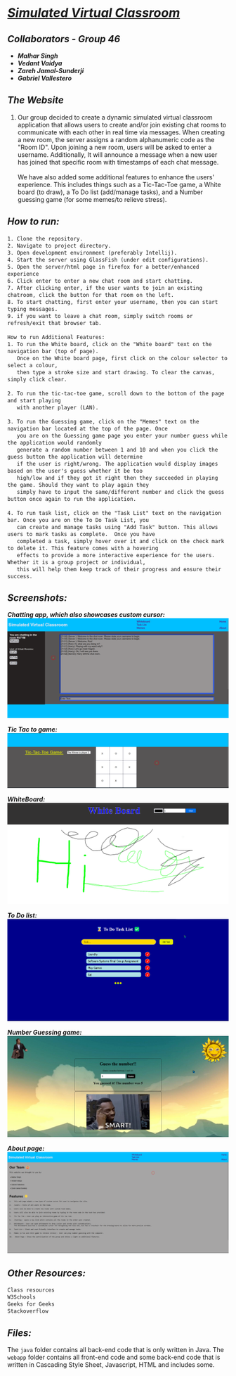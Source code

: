 # <ins>**_Simulated Virtual Classroom_**</ins>


## _Collaborators - Group 46_
- **_Malhar Singh_**
- **_Vedant Vaidya_**
- **_Zareh Jamal-Sunderji_**
- **_Gabriel Vallestero_**


## _**The Website**_
1. Our group decided to create a dynamic simulated virtual classroom application that allows 
users to create and/or join existing chat rooms to communicate with each other in real time via messages. 
When creating a new room, the server assigns a random alphanumeric code as the "Room ID". 
Upon joining a new room, users will be asked to enter a username. 
Additionally, It will announce a message when a new user has joined that specific 
room with timestamps of each chat message. <br><br>
We have also added some additional features to enhance the users' experience. 
This includes things such as a Tic-Tac-Toe game, a White board (to draw), a To Do list (add/manage tasks), 
and a Number guessing game (for some memes/to relieve stress). 

##  _**How to run:**_
    1. Clone the repository.
    2. Navigate to project directory.
    3. Open development environment (preferably Intellij).
    4. Start the server using GlassFish (under edit configurations).
    5. Open the server/html page in firefox for a better/enhanced experience 
    6. Click enter to enter a new chat room and start chatting.
    7. After clicking enter, if the user wants to join an existing chatroom, click the button for that room on the left.
    8. To start chatting, first enter your username, then you can start typing messages.
    9. if you want to leave a chat room, simply switch rooms or refresh/exit that browser tab.
        
    How to run Additional Features:
    1. To run the White board, click on the "White board" text on the navigation bar (top of page).
       Once on the White board page, first click on the colour selector to select a colour, 
       then type a stroke size and start drawing. To clear the canvas, simply click clear. 

    2. To run the tic-tac-toe game, scroll down to the bottom of the page and start playing 
       with another player (LAN). 

    3. To run the Guessing game, click on the "Memes" text on the navigation bar located at the top of the page. Once 
       you are on the Guessing game page you enter your number guess while the application would randomly 
       generate a random number between 1 and 10 and when you click the guess button the application will determine 
       if the user is right/wrong. The application would display images based on the user's guess whether it be too 
       high/low and if they got it right then they succeeded in playing the game. Should they want to play again they 
       simply have to input the same/different number and click the guess button once again to run the application.

    4. To run task list, click on the "Task List" text on the navigation bar. Once you are on the To Do Task List, you
       can create and manage tasks using "Add Task" button. This allows users to mark tasks as complete.  Once you have 
       completed a task, simply hover over it and click on the check mark to delete it. This feature comes with a hovering 
       effects to provide a more interactive experience for the users. Whether it is a group project or individual, 
       this will help them keep track of their progress and ensure their success.

## _**Screenshots:**_
**_Chatting app, which also showcases custom cursor:_**
![Image-1](/screenshots/Chat.png) 

**_Tic Tac to game:_** 
![Image-1](/screenshots/TicTacToe.png) 

**_WhiteBoard:_** 
![Image-1](/screenshots/Whiteboard.png)

**_To Do list:_** 
![img.png](/screenshots/Tasklist.png)

**_Number Guessing game:_**
![img.png](/screenshots/Memes.png)

**_About page:_**
![img.png](/screenshots/About.png)

##  **_Other Resources:_**
    Class resources
    W3Schools
    Geeks for Geeks
    Stackoverflow

## **_Files:_**

The `java` folder contains all back-end code that is only written in Java.
The `webapp` folder contains all front-end code and some back-end code 
that is written in Cascading Style Sheet, Javascript, HTML and includes 
some. 


